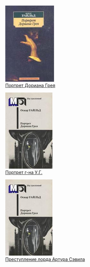 ![](Портрет%20Дориана%20Грея.jpg)  
[Портрет Дориана Грея](Портрет%20Дориана%20Грея.txt)

![](Портрет%20г-на%20У.Г..jpg)  
[Портрет г-на У.Г.](Портрет%20г-на%20У.Г..txt)

![](Преступление%20лорда%20Артура%20Сэвила.jpg)  
[Преступление лорда Артура Сэвила](Преступление%20лорда%20Артура%20Сэвила.txt)
